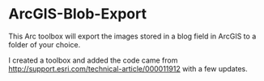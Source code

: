 # ArcGIS-Blob-Export
This Arc toolbox will export the images stored in a blog field in ArcGIS to a folder of your choice.

 I created a toolbox and added the code came from http://support.esri.com/technical-article/000011912 with a few updates.
